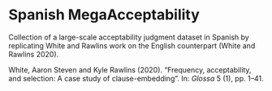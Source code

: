 # Spanish MegaAcceptability
Collection of a large-scale acceptability judgment dataset in Spanish by replicating White and Rawlins work on the English counterpart (White and Rawlins 2020).

White, Aaron Steven and Kyle Rawlins (2020). “Frequency, acceptability, and selection: A case study of clause-embedding”. In: *Glossa* 5 (1), pp. 1–41.
